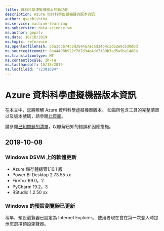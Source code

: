 ```yaml
---
title: 資料科學虛擬機器上的新功能
description: Azure 資料科學虛擬機器的版本資訊
author: gvashishtha
ms.service: machine-learning
ms.subservice: data-science-vm
ms.author: gopalv
ms.date: 10/10/2019
ms.topic: reference
ms.openlocfilehash: 5ba3cdb74c5d3844a7acad34b4c3d52e9cbd0d0d
ms.sourcegitcommit: 8b44498b922f7d7d34e4de7189b3ad5a9ba1488b
ms.translationtype: MT
ms.contentlocale: zh-TW
ms.lasthandoff: 10/13/2019
ms.locfileid: "72301694"
---
```

# <a name="azure-data-science-virtual-machine-release-notes"></a>Azure 資料科學虛擬機器版本資訊

在本文中，您將瞭解 Azure 資料科學虛擬機器版本。 如需所包含工具的完整清單以及版本號碼，請參閱[此頁面](./tools-included.md)。

請參閱[已知問題的清單](reference-known-issues.md)，以瞭解已知的錯誤和因應措施。

## <a name="2019-10-08"></a>2019-10-08

### <a name="updates-to-software-on-the-windows-dsvm"></a>Windows DSVM 上的軟體更新

- Azure 儲存體總管1.10.1 版
- Power BI Desktop 2.73.55 xx
- Firefox 69.0。2
- PyCharm 19.2。3
- RStudio 1.2.50 xx

### <a name="default-browser-for-windows-updated"></a>Windows 的預設瀏覽器已更新

稍早，預設瀏覽器已設定為 Internet Explorer。 使用者現在會在第一次登入時提示您選擇預設瀏覽器。
